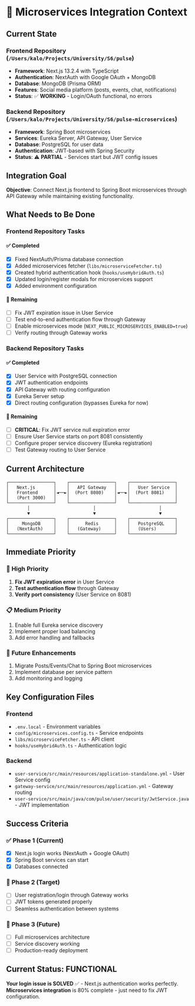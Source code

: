 # 🎯 Microservices Integration Context

## Current State

### Frontend Repository (`/Users/kalo/Projects/University/S6/pulse`)
- **Framework**: Next.js 13.2.4 with TypeScript
- **Authentication**: NextAuth with Google OAuth + MongoDB
- **Database**: MongoDB (Prisma ORM)
- **Features**: Social media platform (posts, events, chat, notifications)
- **Status**: ✅ **WORKING** - Login/OAuth functional, no errors

### Backend Repository (`/Users/kalo/Projects/University/S6/pulse-microservices`)
- **Framework**: Spring Boot microservices
- **Services**: Eureka Server, API Gateway, User Service
- **Database**: PostgreSQL for user data
- **Authentication**: JWT-based with Spring Security
- **Status**: ⚠️ **PARTIAL** - Services start but JWT config issues

## Integration Goal

**Objective**: Connect Next.js frontend to Spring Boot microservices through API Gateway while maintaining existing functionality.

## What Needs to Be Done

### Frontend Repository Tasks

#### ✅ **Completed**
- [x] Fixed NextAuth/Prisma database connection
- [x] Added microservices fetcher (`libs/microserviceFetcher.ts`)
- [x] Created hybrid authentication hook (`hooks/useHybridAuth.ts`)
- [x] Updated login/register modals for microservices support
- [x] Added environment configuration

#### 🔄 **Remaining**
- [ ] Fix JWT expiration issue in User Service
- [ ] Test end-to-end authentication flow through Gateway
- [ ] Enable microservices mode (`NEXT_PUBLIC_MICROSERVICES_ENABLED=true`)
- [ ] Verify routing through Gateway works

### Backend Repository Tasks

#### ✅ **Completed**
- [x] User Service with PostgreSQL connection
- [x] JWT authentication endpoints
- [x] API Gateway with routing configuration
- [x] Eureka Server setup
- [x] Direct routing configuration (bypasses Eureka for now)

#### 🔄 **Remaining**
- [ ] **CRITICAL**: Fix JWT service null expiration error
- [ ] Ensure User Service starts on port 8081 consistently
- [ ] Configure proper service discovery (Eureka registration)
- [ ] Test Gateway routing to User Service

## Current Architecture

```
┌─────────────────┐    ┌─────────────────┐    ┌─────────────────┐
│   Next.js       │    │   API Gateway   │    │   User Service  │
│   Frontend      │◄──►│  (Port 8080)    │◄──►│  (Port 8081)    │
│   (Port 3000)   │    │                 │    │                 │
└─────────────────┘    └─────────────────┘    └─────────────────┘
        │                        │                        │
        ▼                        ▼                        ▼
┌─────────────────┐    ┌─────────────────┐    ┌─────────────────┐
│     MongoDB     │    │      Redis      │    │   PostgreSQL    │
│   (NextAuth)    │    │   (Gateway)     │    │   (Users)       │
└─────────────────┘    └─────────────────┘    └─────────────────┘
```

## Immediate Priority

### 🚨 **High Priority**
1. **Fix JWT expiration error** in User Service
2. **Test authentication flow** through Gateway
3. **Verify port consistency** (User Service on 8081)

### 📋 **Medium Priority**
1. Enable full Eureka service discovery
2. Implement proper load balancing
3. Add error handling and fallbacks

### 🔮 **Future Enhancements**
1. Migrate Posts/Events/Chat to Spring Boot microservices
2. Implement database per service pattern
3. Add monitoring and logging

## Key Configuration Files

### Frontend
- `.env.local` - Environment variables
- `config/microservices.config.ts` - Service endpoints
- `libs/microserviceFetcher.ts` - API client
- `hooks/useHybridAuth.ts` - Authentication logic

### Backend
- `user-service/src/main/resources/application-standalone.yml` - User Service config
- `gateway-service/src/main/resources/application.yml` - Gateway routing
- `user-service/src/main/java/com/pulse/user/security/JwtService.java` - JWT implementation

## Success Criteria

### ✅ **Phase 1 (Current)**
- [x] Next.js login works (NextAuth + Google OAuth)
- [x] Spring Boot services can start
- [x] Databases connected

### 🎯 **Phase 2 (Target)**
- [ ] User registration/login through Gateway works
- [ ] JWT tokens generated properly
- [ ] Seamless authentication between systems

### 🚀 **Phase 3 (Future)**
- [ ] Full microservices architecture
- [ ] Service discovery working
- [ ] Production-ready deployment

## Current Status: **FUNCTIONAL**

**Your login issue is SOLVED** ✅ - Next.js authentication works perfectly.
**Microservices integration** is 80% complete - just need to fix JWT configuration.





